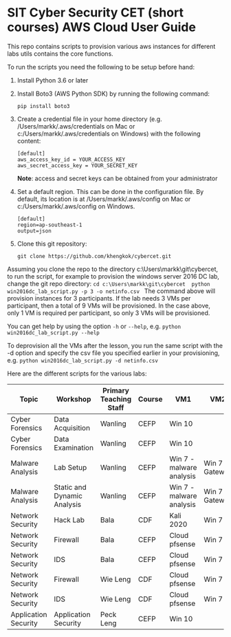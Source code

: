 # SIT Cyber Security CET (short courses) AWS Cloud User Guide

This repo contains scripts to provision various aws instances for different labs
utils contains the core functions. 

To run the scripts you need the following to be setup before hand:
1. Install Python 3.6 or later 
2. Install Boto3 (AWS Python SDK) by running the following command: 
   ```
   pip install boto3
   ```
3. Create a credential file in your home directory (e.g. /Users/markk/.aws/credentials on Mac or c:/Users/markk/.aws/credentials on Windows) with the following content:

    ```
    [default]
    aws_access_key_id = YOUR_ACCESS_KEY
    aws_secret_access_key = YOUR_SECRET_KEY
    ```
    **Note**: access and secret keys can be obtained from your administrator
4. Set a default region. This can be done in the configuration file. By default, its location is at /Users/markk/.aws/config on Mac or c:/Users/markk/.aws/config on Windows. 
    ```
    [default]
    region=ap-southeast-1
    output=json
    ```
5. Clone this git repository: 
    ```
    git clone https://github.com/khengkok/cybercet.git
    ```

Assuming you clone the repo to the directory c:\Users\markk\git\cybercet, to run the script, for example to provision the windows server 2016 DC lab, change the git repo directory: 
    ```
    cd c:\Users\markk\git\cybercet 
    python win2016dc_lab_script.py -p 3 -o netinfo.csv 
    ```
The command above will provision instances for 3 participants. If the lab needs 3 VMs per participant, then a total of 9 VMs will be provisioned. In the case above, only 1 VM is required per participant, so only 3 VMs will be provisioned. 

You can get help by using the option `-h` or `--help`, e.g. `python win2016dc_lab_script.py --help`

To deprovision all the VMs after the lesson, you run the same script with the -d option and specify the csv file you specified earlier in your provisioning, e.g. 
    ```
    python win2016dc_lab_script.py -d netinfo.csv 
    ```

Here are the different scripts for the various labs:

|Topic               |Workshop                   |Primary Teaching Staff|Course|VM1|VM2|VM3                     |Scripts_to_use |
|--------------------|---------------------------|----------------------|------|---|---|------------------------|---------------|
|Cyber Forensics     |Data Acquisition           |Wanling               |CEFP  |Win 10|   |                        |win10_forensic_script.py|
|Cyber Forensics     |Data Examination           |Wanling               |CEFP  |Win 10|   |                        |win10_forensic_script.py|
|Malware Analysis    |Lab Setup                  |Wanling               |CEFP  |Win 7 - malware analysis|Win 7 - Gateway|                        |malware_lab_script.py|
|Malware Analysis    |Static and Dynamic Analysis|Wanling               |CEFP  |Win 7 - malware analysis|Win 7 - Gateway|                        |malware_lab_script.py|
|Network Security    |Hack Lab                   |Bala                  |CDF   |Kali 2020|Win 7|Win 7 - Gateway         |hacklab.py     |
|Network Security    |Firewall                   |Bala                  |CEFP  |Cloud pfsense|Win 7|Win 7 - Gateway         |firewall_ids_script.py|
|Network Security    |IDS                        |Bala                  |CEFP  |Cloud pfsense|Win 7|Win 7 - Gateway         |firewall_ids_script.py|
|Network Security    |Firewall                   |Wie Leng              |CDF   |Cloud pfsense|Win 7|Win 7 - Gateway         |firewall_ids_script.py|
|Network Security    |IDS                        |Wie Leng              |CDF   |Cloud pfsense|Win 7|Win 7 - Gateway         |firewall_ids_script.py|
|Application Security|Application Security       |Peck Leng             |CEFP  |Win 10|   |                        |* waiting for testing           |
